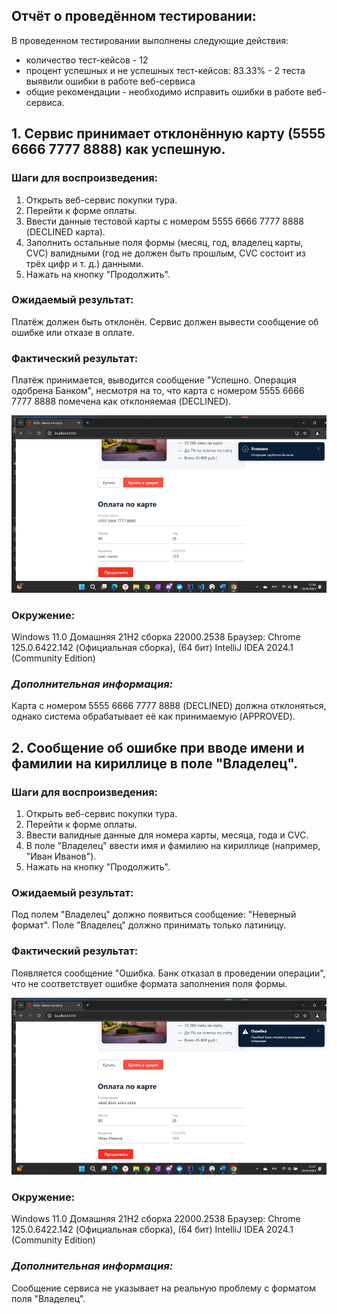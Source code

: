 ## Отчёт о проведённом тестировании:

В проведенном тестировании выполнены следующие действия:

 - количество тест-кейсов - 12
 - процент успешных и не успешных тест-кейсов: 83.33% - 2 теста выявили ошибки в работе веб-сервиса
 - общие рекомендации - необходимо исправить ошибки в работе веб-сервиса.


## 1. Сервис принимает отклонённую карту (5555 6666 7777 8888) как успешную.

### Шаги для воспроизведения:

1. Открыть веб-сервис покупки тура.
2. Перейти к форме оплаты.
3. Ввести данные тестовой карты с номером 5555 6666 7777 8888 (DECLINED карта).
4. Заполнить остальные поля формы (месяц, год, владелец карты, CVC) валидными (год не должен быть прошлым, CVC состоит из трёх цифр и т. д.) данными.
5. Нажать на кнопку "Продолжить".

### Ожидаемый результат:
Платёж должен быть отклонён. Сервис должен вывести сообщение об ошибке или отказе в оплате.

### Фактический результат:
Платёж принимается, выводится сообщение "Успешно. Операция одобрена Банком", несмотря на то, что карта с номером 5555 6666 7777 8888 помечена как отклоняемая (DECLINED).

![alt text](image.png)


### Окружение:
Windows 11.0 Домашняя 21H2 сборка 22000.2538
Браузер: Chrome 125.0.6422.142 (Официальная сборка), (64 бит)
IntelliJ IDEA 2024.1 (Community Edition)


### *Дополнительная информация:*
Карта с номером 5555 6666 7777 8888 (DECLINED) должна отклоняться, однако система обрабатывает её как принимаемую (APPROVED).

## 2. Сообщение об ошибке при вводе имени и фамилии на кириллице в поле "Владелец".

### Шаги для воспроизведения:

1. Открыть веб-сервис покупки тура.
2. Перейти к форме оплаты.
3. Ввести валидные данные для номера карты, месяца, года и CVC.
4. В поле "Владелец" ввести имя и фамилию на кириллице (например, "Иван Иванов").
5. Нажать на кнопку "Продолжить".

### Ожидаемый результат:

Под полем "Владелец" должно появиться сообщение: "Неверный формат". Поле "Владелец" должно принимать только латиницу.

### Фактический результат:
Появляется сообщение "Ошибка. Банк отказал в проведении операции", что не соответствует ошибке формата заполнения поля формы.

![alt text](image-1.png)

### Окружение:
Windows 11.0 Домашняя 21H2 сборка 22000.2538
Браузер: Chrome 125.0.6422.142 (Официальная сборка), (64 бит)
IntelliJ IDEA 2024.1 (Community Edition)

### *Дополнительная информация:*

Сообщение сервиса не указывает на реальную проблему с форматом поля "Владелец".





